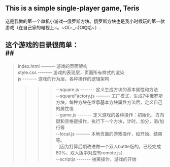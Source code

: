 ## This is a simple single-player game, Teris ##
这是我做的第一个单机小游戏--俄罗斯方块。俄罗斯方块也是我小时候玩的第一款游戏（在自己家的电视上~。~O(∩_∩)O哈哈~）.

## 这个游戏的目录很简单：<br>##

>index.html            ------- 游戏的页面架构<br>
>style.css   ------- 游戏的表现层，页面所有样式的渲染<br>
>js     ------- 游戏的行为层，各种操作的逻辑架构<br>
   >>>> --square.js  ------- 定义生成方块的基本属性和方法<br>
   >>>> --squareFactory.js     ------- 工厂模式，生成7中俄罗斯方块，每种方块在继承基本方块属性方法后，定义自己的属性值<br>
   >>>> --game.js         ------- 定义游戏的各种操作：初始化，方向键和空格键操作，执行下一个方块，计时，加分，消/加行等<br>
   >>>> --local.js        ------- 本地页面的游戏操作，如开始、结束等。<br>
                              （因为打算后期改进做一个双人battle版的，已经完成80%，双人版中对应有remote.js）<br>
   >>>> --scriptjs        -------  抽离操作，游戏的开始<br>
